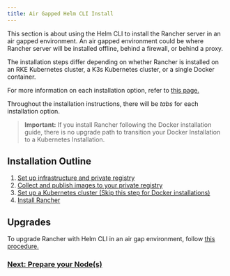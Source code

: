 ```yaml
---
title: Air Gapped Helm CLI Install
---
```


This section is about using the Helm CLI to install the Rancher server in an air gapped environment. An air gapped environment could be where Rancher server will be installed offline, behind a firewall, or behind a proxy.

The installation steps differ depending on whether Rancher is installed on an RKE Kubernetes cluster, a K3s Kubernetes cluster, or a single Docker container.

For more information on each installation option, refer to [this page.](installation-and-upgrade.md)

Throughout the installation instructions, there will be _tabs_ for each installation option.

> **Important:** If you install Rancher following the Docker installation guide, there is no upgrade path to transition your Docker Installation to a Kubernetes Installation.

## Installation Outline

1. [Set up infrastructure and private registry](../getting-started/installation-and-upgrade/other-installation-methods/air-gapped-helm-cli-install/infrastructure-private-registry.md)
2. [Collect and publish images to your private registry](../getting-started/installation-and-upgrade/other-installation-methods/air-gapped-helm-cli-install/publish-images.md)
3. [Set up a Kubernetes cluster (Skip this step for Docker installations)](../getting-started/installation-and-upgrade/other-installation-methods/air-gapped-helm-cli-install/install-kubernetes.md)
4. [Install Rancher](../getting-started/installation-and-upgrade/other-installation-methods/air-gapped-helm-cli-install/install-rancher-ha.md)

## Upgrades

To upgrade Rancher with Helm CLI in an air gap environment, follow [this procedure.](../getting-started/installation-and-upgrade/install-upgrade-on-a-kubernetes-cluster/upgrades.md)

### [Next: Prepare your Node(s)](../getting-started/installation-and-upgrade/other-installation-methods/air-gapped-helm-cli-install/infrastructure-private-registry.md)
